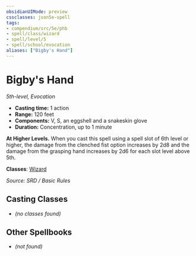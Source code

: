```yaml
---
obsidianUIMode: preview
cssclasses: json5e-spell
tags:
- compendium/src/5e/phb
- spell/class/wizard
- spell/level/5
- spell/school/evocation
aliases: ["Bigby's Hand"]
---
```

# Bigby's Hand
*5th-level, Evocation*  

- **Casting time:** 1 action
- **Range:** 120 feet
- **Components:** V, S, an eggshell and a snakeskin glove
- **Duration:** Concentration, up to 1 minute

**At Higher Levels.** When you cast this spell using a spell slot of 6th level or higher, the damage from the clenched fist option increases by 2d8 and the damage from the grasping hand increases by 2d6 for each slot level above 5th.

**Classes**: [Wizard](compendium/classes/wizard.md)

*Source: SRD / Basic Rules*

## Casting Classes
- *(no classes found)*

## Other Spellbooks
- *(not found)*
